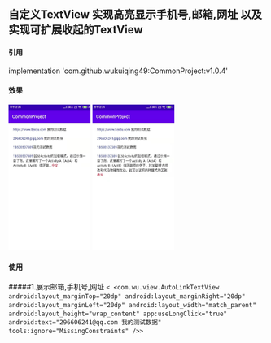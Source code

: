 ## 自定义TextView 实现高亮显示手机号,邮箱,网址 以及实现可扩展收起的TextView

#### 引用

implementation 'com.github.wukuiqing49:CommonProject:v1.0.4'

#### 效果
<p>
<img src="imgs/defult.jpg" width="32%">
<img src="imgs/open.jpg" width="32%">
</p>

#### 使用

#####1.展示邮箱,手机号,网址
`< <com.wu.view.AutoLinkTextView
          android:layout_marginTop="20dp"
          android:layout_marginRight="20dp"
          android:layout_marginLeft="20dp"
          android:layout_width="match_parent"
          android:layout_height="wrap_content"
          app:useLongClick="true"
          android:text="296606241@qq.com 我的测试数据"
          tools:ignore="MissingConstraints" />>`  

